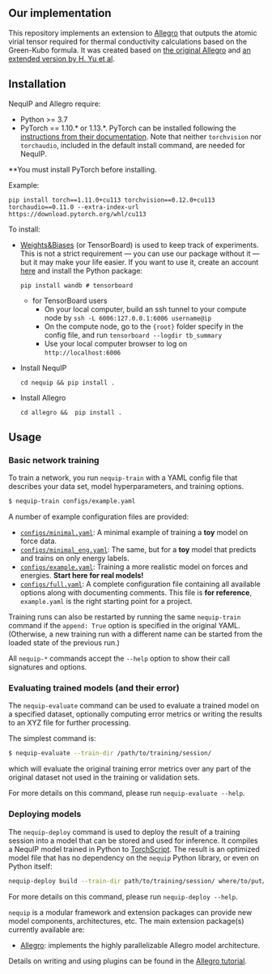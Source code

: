 ## Our implementation

This repository implements an extension to <a href="https://github.com/mir-group/allegro">Allegro</a> that outputs the atomic virial tensor required for thermal conductivity calculations based on the Green-Kubo formula. It was created based on <a href="https://github.com/mir-group/nequip">the original Allegro</a> and <a href="https://github.com/Hongyu-yu/nequip">an extended version by H. Yu et al</a>.

<!--
When you use Allegro-Legato in your paper, please use the following BibTeX to cite.

NequIP is an open-source code for building E(3)-equivariant interatomic potentials.

[![Documentation Status](https://readthedocs.org/projects/nequip/badge/?version=latest)](https://nequip.readthedocs.io/en/latest/?badge=latest)

![nequip](./logo.png)

**PLEASE NOTE:** the NequIP code is under active development and is still in beta versions 0.x.x. In general changes to the patch version (the third number) indicate backward compatible beta releases, but please be aware that file formats and APIs may change. Bug reports are also welcomed in the GitHub issues!
-->

## Installation

NequIP and Allegro require:

* Python >= 3.7
* PyTorch == 1.10.* or 1.13.*. PyTorch can be installed following the [instructions from their documentation](https://pytorch.org/get-started/locally/). Note that neither `torchvision` nor `torchaudio`, included in the default install command, are needed for NequIP.

**You must install PyTorch before installing.
<!--however it is not marked as a dependency of `nequip` to prevent `pip` from trying to overwrite your PyTorch installation.**-->
Example:
  ```
  pip install torch==1.11.0+cu113 torchvision==0.12.0+cu113 torchaudio==0.11.0 --extra-index-url https://download.pytorch.org/whl/cu113
  ```

To install:

* [Weights&Biases](https://wandb.ai) (or TensorBoard) is used to keep track of experiments. This is not a strict requirement — you can use our package without it — but it may make your life easier. If you want to use it, create an account [here](https://wandb.ai) and install the Python package:

  ```
  pip install wandb # tensorboard
  ```

  * for TensorBoard users
    * On your local computer, build an ssh tunnel to your compute node by `ssh -L 6006:127.0.0.1:6006 username@ip`
    * On the compute node, go to the `{root}` folder specify in the config file, and run `tensorboard --logdir tb_summary`
    * Use your local computer browser to log on `http://localhost:6006`

* Install NequIP

  ```
  cd nequip && pip install .
  ```

* Install Allegro
  ```
  cd allegro &&  pip install .
  ```
  
<!--
  or directly from source:
  ```
  git clone https://github.com/mir-group/nequip.git
  cd nequip
  pip install . 
  ```

### Installation Issues

The easiest way to check if your installation is working is to train a **toy** model:
```bash
$ nequip-train configs/minimal.yaml
```

If you suspect something is wrong, encounter errors, or just want to confirm that everything is in working order, you can also run the unit tests:

```
pip install pytest
pytest tests/unit/
```

To run the full tests, including a set of longer/more intensive integration tests, run:
```
pytest tests/
```

If a GPU is present, the unit tests will use it.
-->

<!--
## Tutorial 

The best way to learn how to use NequIP is through the [Colab Tutorial](https://bit.ly/mrs-nequip). This will run entirely on Google's cloud virtual machine; you do not need to install or run anything locally. 
-->

## Usage
<!--
**! PLEASE NOTE:** the first few calls to a NequIP model can be painfully slow. This is expected behaviour as the [profile-guided optimization of TorchScript models](https://program-transformations.github.io/slides/pytorch_neurips.pdf) takes a number of calls to warm up before optimizing the model. (The `nequip-benchmark` script accounts for this.)
-->
### Basic network training

To train a network, you run `nequip-train` with a YAML config file that describes your data set, model hyperparameters, and training options. 

```bash
$ nequip-train configs/example.yaml
```

A number of example configuration files are provided:
 - [`configs/minimal.yaml`](configs/minimal.yaml): A minimal example of training a **toy** model on force data.
 - [`configs/minimal_eng.yaml`](configs/minimal_eng.yaml): The same, but for a **toy** model that predicts and trains on only energy labels.
 - [`configs/example.yaml`](configs/example.yaml): Training a more realistic model on forces and energies. **Start here for real models!**
 - [`configs/full.yaml`](configs/full.yaml): A complete configuration file containing all available options along with documenting comments. This file is **for reference**, `example.yaml` is the right starting point for a project.

Training runs can also be restarted by running the same `nequip-train` command if the `append: True` option is specified in the original YAML. (Otherwise, a new training run with a different name can be started from the loaded state of the previous run.)

All `nequip-*` commands accept the `--help` option to show their call signatures and options.

### Evaluating trained models (and their error)

The `nequip-evaluate` command can be used to evaluate a trained model on a specified dataset, optionally computing error metrics or writing the results to an XYZ file for further processing.

The simplest command is:
```bash
$ nequip-evaluate --train-dir /path/to/training/session/
```
which will evaluate the original training error metrics over any part of the original dataset not used in the training or validation sets.

For more details on this command, please run `nequip-evaluate --help`.

### Deploying models

The `nequip-deploy` command is used to deploy the result of a training session into a model that can be stored and used for inference.
It compiles a NequIP model trained in Python to [TorchScript](https://pytorch.org/docs/stable/jit.html).
The result is an optimized model file that has no dependency on the `nequip` Python library, or even on Python itself:
```bash
nequip-deploy build --train-dir path/to/training/session/ where/to/put/deployed_model.pth
```
For more details on this command, please run `nequip-deploy --help`.

<!--
### Using models in Python

An ASE calculator is also provided in `nequip.dynamics`.

### LAMMPS Integration 

NequIP is integrated with the popular Molecular Dynamics code [LAMMPS](https://www.lammps.org/) which allows for MD simulations over large time- and length-scales and gives users access to the full suite of LAMMPS features. 

The interface is implemented as `pair_style nequip`. Using it requires two simple steps: 

1. Deploy a trained NequIP model, as discussed above.
```
nequip-deploy build path/to/training/session/ path/to/deployed.pth
```
The result is an optimized model file that has no Python dependency and can be used by standalone C++ programs such as LAMMPS.

2. Change the LAMMPS input file to the nequip `pair_style` and point it to the deployed NequIP model:

```
pair_style	nequip
pair_coeff	* * deployed.pth <NequIP type for LAMMPS type 1> <NequIP type for LAMMPS type 2> ...
```

For installation instructions, please see the [`pair_nequip` repository](https://github.com/mir-group/pair_nequip).

## Plugins / extending `nequip`
-->

`nequip` is a modular framework and extension packages can provide new model components, architectures, etc. The main extension package(s) currently available are:
 - [Allegro](https://github.com/mir-group/allegro): implements the highly parallelizable Allegro model architecture.

Details on writing and using plugins can be found in the [Allegro tutorial](https://colab.research.google.com/drive/1yq2UwnET4loJYg_Fptt9kpklVaZvoHnq).

<!--
## References & citing

The theory behind NequIP is described in our preprint (1). NequIP's backend builds on e3nn, a general framework for building E(3)-equivariant neural networks (2). If you use this repository in your work, please consider citing NequIP (1) and e3nn (3):

 1. https://www.nature.com/articles/s41467-022-29939-5
 2. https://e3nn.org
 3. https://doi.org/10.5281/zenodo.3724963

## Authors

NequIP is being developed by:

 - Simon Batzner
 - Albert Musaelian
 - Lixin Sun
 - Anders Johansson
 - Mario Geiger
 - Tess Smidt

under the guidance of [Boris Kozinsky at Harvard](https://bkoz.seas.harvard.edu/).

## Contact, questions, and contributing

If you have questions, please don't hesitate to reach out at batzner[at]g[dot]harvard[dot]edu. 

If you find a bug or have a proposal for a feature, please post it in the [Issues](https://github.com/mir-group/nequip/issues).
If you have a question, topic, or issue that isn't obviously one of those, try our [GitHub Discussions](https://github.com/mir-group/nequip/discussions).

If you want to contribute to the code, please read [`CONTRIBUTING.md`](CONTRIBUTING.md).
-->
